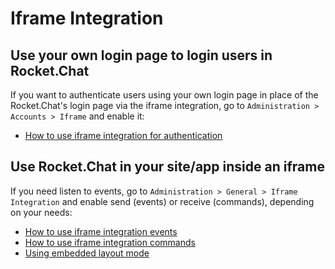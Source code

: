 # Iframe Integration

## Use your own login page to login users in Rocket.Chat

If you want to authenticate users using your own login page in place of the Rocket.Chat's login page via the iframe integration, go to `Administration > Accounts > Iframe` and enable it:

* [How to use iframe integration for authentication](what-is-iframe-auth/)

## Use Rocket.Chat in your site/app inside an iframe

If you need listen to events, go to `Administration > General > Iframe Integration` and enable send \(events\) or receive \(commands\), depending on your needs:

* [How to use iframe integration events](iframe-events.md)
* [How to use iframe integration commands](iframe-integration-sending-commands.md)
* [Using embedded layout mode](../../../rocket.chat/embedded-layout.md)

